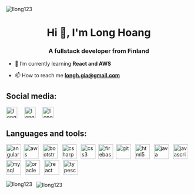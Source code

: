 
<p align="left"> <img src="https://komarev.com/ghpvc/?username=llong123" alt="llong123" /> </p>
<h1 align="center">Hi 👋, I'm Long Hoang</h1>
<h3 align="center">A fullstack developer from Finland</h3>


- 🌱 I’m currently learning **React and AWS**

- 📫 How to reach me **longh.gia@gmail.com**

<h2 align="left">Social media:</h2>
<p align="left">
<a href="https://codepen.io/long hoang" target="blank"><img align="center" src="https://cdn.jsdelivr.net/npm/simple-icons@3.0.1/icons/codepen.svg" alt="long hoang" height="30" width="30" /></a>&nbsp;&nbsp;&nbsp;&nbsp;
<a href="https://linkedin.com/in/longh-gia" target="blank"><img align="center" src="https://cdn.jsdelivr.net/npm/simple-icons@3.0.1/icons/linkedin.svg" alt="longh-gia" height="30" width="30" /></a>&nbsp;&nbsp;&nbsp;&nbsp;
<a href="https://www.hackerrank.com/longh_" target="blank"><img align="center" src="https://cdn.jsdelivr.net/npm/simple-icons@3.0.1/icons/hackerrank.svg" alt="longh_" height="30" width="30" /></a>&nbsp;&nbsp;&nbsp;&nbsp;
</p>

<h2 align="left">Languages and tools:</h2>
<p align="left"><img src="https://devicons.github.io/devicon/devicon.git/icons/angularjs/angularjs-original.svg" alt="angularjs" width="40" height="40"/>&nbsp;
  <img src="https://devicons.github.io/devicon/devicon.git/icons/amazonwebservices/amazonwebservices-original-wordmark.svg" alt="aws" width="40" height="40"/> &nbsp;
  <img src="https://devicons.github.io/devicon/devicon.git/icons/bootstrap/bootstrap-plain.svg" alt="bootstrap" width="40" height="40"/> &nbsp;
  <img src="https://devicons.github.io/devicon/devicon.git/icons/csharp/csharp-original.svg" alt="csharp" width="40" height="40"/> &nbsp;
  <img src="https://devicons.github.io/devicon/devicon.git/icons/css3/css3-original-wordmark.svg" alt="css3" width="40" height="40"/>&nbsp;
  <img src="https://www.vectorlogo.zone/logos/firebase/firebase-icon.svg" alt="firebase" width="40" height="40"/>&nbsp;
  <img src="https://www.vectorlogo.zone/logos/git-scm/git-scm-icon.svg" alt="git" width="40" height="40"/> &nbsp;
  <img src="https://devicons.github.io/devicon/devicon.git/icons/html5/html5-original-wordmark.svg" alt="html5" width="40" height="40"/> &nbsp;
  <img src="https://devicons.github.io/devicon/devicon.git/icons/java/java-original-wordmark.svg" alt="java" width="40" height="40"/> &nbsp;
  <img src="https://devicons.github.io/devicon/devicon.git/icons/javascript/javascript-original.svg" alt="javascript" width="40" height="40"/> &nbsp;
  <img src="https://devicons.github.io/devicon/devicon.git/icons/mysql/mysql-original-wordmark.svg" alt="mysql" width="40" height="40"/> &nbsp;
  <img src="https://devicons.github.io/devicon/devicon.git/icons/oracle/oracle-original.svg" alt="oracle" width="40" height="40"/> &nbsp;
  <img src="https://devicons.github.io/devicon/devicon.git/icons/react/react-original-wordmark.svg" alt="react" width="40" height="40"/> &nbsp;
  <img src="https://devicons.github.io/devicon/devicon.git/icons/typescript/typescript-original.svg" alt="typescript" width="40" height="40"/></p>

<p><img align="left" src="https://github-readme-stats.vercel.app/api/top-langs/?username=llong123&layout=compact&hide=html" alt="llong123" /></p>
<p>&nbsp;&nbsp;<img align="center" src="https://github-readme-stats.vercel.app/api?username=llong123&show_icons=true" alt="llong123" /></p>
